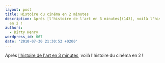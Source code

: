 ```yaml
---
layout: post
title: Histoire du cinéma en 2 minutes
description: Après [l'histoire de l'art en 3 minutes](143), voilà l'histoire du cinéma
  en 2 !
authors:
  - Dirty Henry
wordpress_id: 667
date: '2010-07-30 21:30:52 +0200'
---
```

Après [l'histoire de l'art en 3 minutes](br143), voilà l'histoire du cinéma en 2 !

<object width="500" height="281"><param name="allowfullscreen" value="true" /><param name="allowscriptaccess" value="always" /><param name="movie" value="http://vimeo.com/moogaloop.swf?clip_id=13334581&server=vimeo.com&show_title=1&show_byline=0&show_portrait=0&color=ff0179&fullscreen=1" /><embed src="http://vimeo.com/moogaloop.swf?clip_id=13334581&server=vimeo.com&show_title=1&show_byline=0&show_portrait=0&color=ff0179&fullscreen=1" type="application/x-shockwave-flash" allowfullscreen="true" allowscriptaccess="always" width="500" height="281"></embed></object>
